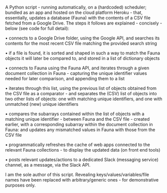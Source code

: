 A Python script - running automatically, on a (hardcoded) scheduler; bundled as an app and hosted on the cloud platform Heroku - that, essentially, updates a database (Fauna) with the contents of a CSV file fetched from a Google Drive. The steps it follows are explained - concisely - below (see code for full detail):

• connects to a Google Drive folder, using the Google API, and searches its contents for the most recent CSV file matching the provided search string

• if a file is found, it is sorted and shaped in such a way to match the Fauna objects it will later be compared to, and stored in a list of dictionary objects

• connects to Fauna using the Fauna API, and iterates through a given document collection in Fauna - capturing the unique identifier values needed for later comparison, and appending them to a list

• iterates through this list, using the previous list of objects obtained from the CSV file as a comparator - and separates the (CSV) list of objects into two other lists of objects: one with matching unique identifiers, and one with unmatched (new) unique identifiers

• compares the subarrays contained within the list of objects with a matching unique identifier - between Fauna and the CSV file - created earlier, with a corresponding subarray within the document collection in Fauna: and updates any mismatched values in Fauna with those from the CSV file

• programmatically refreshes the cache of web apps connected to the relevant Fauna collections - to display the updated data (on front end tools)

• posts relevant updates/actions to a dedicated Slack (messaging service) channel, as a message, via the Slack API.

I am the sole author of this script. Revealing keys/values/variables/file names have been replaced with arbitrary/generic ones - for demonstrative purposes only.
